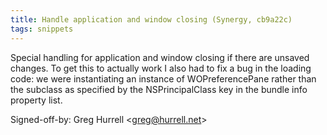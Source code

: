 ```yaml
---
title: Handle application and window closing (Synergy, cb9a22c)
tags: snippets
---
```


Special handling for application and window closing if there are unsaved changes. To get this to actually work I also had to fix a bug in the loading code: we were instantiating an instance of WOPreferencePane rather than the subclass as specified by the NSPrincipalClass key in the bundle info property list.

Signed-off-by: Greg Hurrell &lt;greg@hurrell.net&gt;
